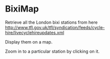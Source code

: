 BixiMap
=======
Retrieve all the London bixi stations from here http://www.tfl.gov.uk/tfl/syndication/feeds/cycle-hire/livecyclehireupdates.xml

Display them on a map.

Zoom in to a particular station by clicking on it.
